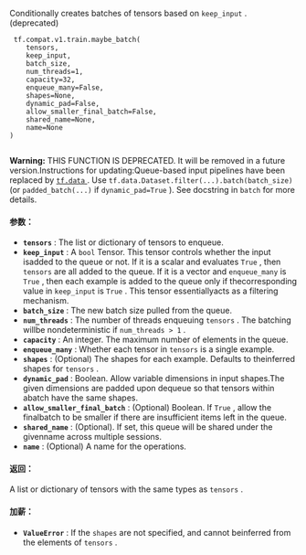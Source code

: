 Conditionally creates batches of tensors based on  `keep_input` . (deprecated)

```
 tf.compat.v1.train.maybe_batch(
    tensors,
    keep_input,
    batch_size,
    num_threads=1,
    capacity=32,
    enqueue_many=False,
    shapes=None,
    dynamic_pad=False,
    allow_smaller_final_batch=False,
    shared_name=None,
    name=None
)
 
```


**Warning:**  THIS FUNCTION IS DEPRECATED. It will be removed in a future version.Instructions for updating:Queue-based input pipelines have been replaced by [ `tf.data` ](https://tensorflow.google.cn/api_docs/python/tf/data). Use  `tf.data.Dataset.filter(...).batch(batch_size)`  (or  `padded_batch(...)`  if  `dynamic_pad=True` ).
See docstring in  `batch`  for more details.

#### 参数：
- **`tensors`** : The list or dictionary of tensors to enqueue.
- **`keep_input`** : A  `bool`  Tensor.  This tensor controls whether the input isadded to the queue or not.  If it is a scalar and evaluates  `True` , then `tensors`  are all added to the queue. If it is a vector and  `enqueue_many` is  `True` , then each example is added to the queue only if thecorresponding value in  `keep_input`  is  `True` . This tensor essentiallyacts as a filtering mechanism.
- **`batch_size`** : The new batch size pulled from the queue.
- **`num_threads`** : The number of threads enqueuing  `tensors` .  The batching willbe nondeterministic if  `num_threads > 1` .
- **`capacity`** : An integer. The maximum number of elements in the queue.
- **`enqueue_many`** : Whether each tensor in  `tensors`  is a single example.
- **`shapes`** : (Optional) The shapes for each example.  Defaults to theinferred shapes for  `tensors` .
- **`dynamic_pad`** : Boolean.  Allow variable dimensions in input shapes.The given dimensions are padded upon dequeue so that tensors within abatch have the same shapes.
- **`allow_smaller_final_batch`** : (Optional) Boolean. If  `True` , allow the finalbatch to be smaller if there are insufficient items left in the queue.
- **`shared_name`** : (Optional). If set, this queue will be shared under the givenname across multiple sessions.
- **`name`** : (Optional) A name for the operations.


#### 返回：
A list or dictionary of tensors with the same types as  `tensors` .

#### 加薪：
- **`ValueError`** : If the  `shapes`  are not specified, and cannot beinferred from the elements of  `tensors` .
